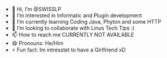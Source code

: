 - 👋 Hi, I’m @SWISSLP
- 👀 I’m interested in Informatic and Plugin development
- 🌱 I’m currently learning Coding Java, Phyton and some HTTP
- 💞️ I’m looking to collaborate with Linus Tech Tips :)
- 📫 How to reach me CURRENTLY NOT AVAILABLE
- 😄 Pronouns: He/Him
- ⚡ Fun fact: Im intresstet to have a Girlfriend xD

<!---
SWISSLP/SWISSLP is a ✨ special ✨ repository because its `README.md` (this file) appears on your GitHub profile.
You can click the Preview link to take a look at your changes.
--->
